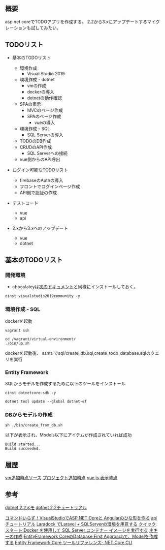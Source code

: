 ## 概要

asp.net coreでTODOアプリを作成する。
2.2から3.xにアップデートするマイグレーションも試してみたい。

## TODOリスト
* 基本のTODOリスト
  * 環境作成
    * Visual Studio 2019
  * 環境作成 - dotnet
    * vmの作成
    * dockerの導入
    * dotnetの動作確認
  * SPAの表示
    * MVCのページ作成
    * SPAのページ作成
      * vueの導入
  * 環境作成 - SQL
    * SQL Serverの導入
  * TODOのDB作成
  * CRUDのAPI作成
    * SQL Serverへの接続
  * vue側からのAPI呼出

* ログイン可能なTODOリスト
  * firebaseのAuthの導入
  * フロントでログインページ作成
  * API側で認証の作成
* テストコード
  * vue
  * api
* 2.xから3.xへのアップデート
  * vue
  * dotnet

## 基本のTODOリスト
### 開発環境
* chocolateyは[次のドキュメント](../virtual-environment/docs/readme)と同様にインストールしておく。

```
cinst visualstudio2019community -y
```

### 環境作成 - SQL

dockerを起動

```
vagrant ssh
```

```
cd /vagrant/virtual-environment/
./bin/up.sh
```


dockerを起動後、 ssms でsql/create_db.sql,create_todo_database.sqlのクエリを実行

### Entity Framework

SQLからモデルを作成するために以下のツールをインストール

```
cinst dotnetcore-sdk -y
```
```
dotnet tool update --global dotnet-ef
```

### DBからモデルの作成

```
sh ./bin/create_from_db.sh
```

以下が表示され、Models以下にアイテムが作成されていれば成功

```
Build started...
Build succeeded.
```



## 履歴

[vm追加時点ソース](https://github.com/hibohiboo/develop/tree/05d866588b0ab24da206a4c939135a67f773db89/tutorial/lesson/dotnet/todo/)
[プロジェクト追加時点](https://github.com/hibohiboo/develop/tree/a782224eb21c2863b6f317d1d847d1580de92858/tutorial/lesson/dotnet/todo/)
[vue.js 表示時点](https://github.com/hibohiboo/develop/tree/2d3881f63c82b41585fb72a53213aa91d03d9e6d/tutorial/lesson/dotnet/todo/)

## 参考
[dotnet 2.2メモ](https://qiita.com/hibohiboo/items/1d1b5922b3e1de23dffa)
[dotnet 2.2チュートリアル](https://qiita.com/hibohiboo/items/72c1e684533526835d61)

[コマンドいらず！VisualStudioでASP.NET Coreと Angularのひな形を作る](https://qiita.com/SuyamaDaichi/items/a9592bb6b6ee0cb396a4)
[api チュートリアル](https://docs.microsoft.com/ja-jp/aspnet/core/tutorials/first-web-api?view=aspnetcore-2.2&tabs=visual-studio)
[Laradock でLaravel + SQLServerの環境を用意する](https://qiita.com/itito/items/f1cfb2a26ac0e52ecc64)
[クイック スタート:Docker を使用して SQL Server コンテナー イメージを実行する](https://docs.microsoft.com/ja-jp/sql/linux/quickstart-install-connect-docker?view=sql-server-ver15&pivots=cs1-bash)
[主キーの作成](https://docs.microsoft.com/ja-jp/sql/relational-databases/tables/create-primary-keys?view=sql-server-ver15)
[EntityFramework CoreのDatabase First Approachで、Modelを作成する](https://qiita.com/takanemu/items/ebca534db398aa9cce34)
[Entity Framework Core ツールリファレンス-.NET Core CLI](https://docs.microsoft.com/ja-jp/ef/core/miscellaneous/cli/dotnet)